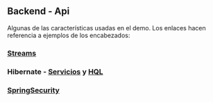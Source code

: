 ## Backend -  Api

Algunas de las características usadas en el demo. Los enlaces hacen referencia a ejemplos de los encabezados:

### [Streams](https://github.com/tcero76/logisticaDemo/blob/master/backend/src/main/java/com/logistica/demo/controller/OrController.java)

### Hibernate - [Servicios](https://github.com/tcero76/logisticaDemo/blob/master/backend/src/main/java/com/logistica/demo/service/OrecServiceImpl.java) y [HQL](https://github.com/tcero76/logisticaDemo/blob/master/backend/src/main/java/com/logistica/demo/dao/OritemDaoImpl.java)

### [SpringSecurity](https://github.com/tcero76/logisticaDemo/blob/master/backend/src/main/java/com/logistica/demo/SecurityConfig.java)